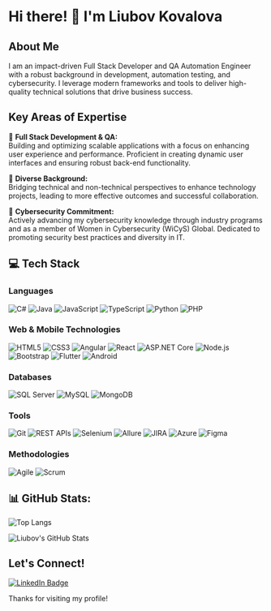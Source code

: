 # Hi there! 👋 I'm Liubov Kovalova

## About Me

I am an impact-driven Full Stack Developer and QA Automation Engineer with a robust background in development, automation testing, and cybersecurity. I leverage modern frameworks and tools to deliver high-quality technical solutions that drive business success.

## Key Areas of Expertise

💎 **Full Stack Development & QA:**  
Building and optimizing scalable applications with a focus on enhancing user experience and performance. Proficient in creating dynamic user interfaces and ensuring robust back-end functionality.

💎 **Diverse Background:**  
Bridging technical and non-technical perspectives to enhance technology projects, leading to more effective outcomes and successful collaboration.

💎 **Cybersecurity Commitment:**  
Actively advancing my cybersecurity knowledge through industry programs and as a member of Women in Cybersecurity (WiCyS) Global. Dedicated to promoting security best practices and diversity in IT.

## 💻 Tech Stack

### Languages
![C#](https://img.shields.io/badge/C%23-239120?style=for-the-badge&logo=csharp&logoColor=white)
![Java](https://img.shields.io/badge/Java-007396?style=for-the-badge&logo=java&logoColor=white)
![JavaScript](https://img.shields.io/badge/JavaScript-F7DF1E?style=for-the-badge&logo=javascript&logoColor=black)
![TypeScript](https://img.shields.io/badge/TypeScript-007ACC?style=for-the-badge&logo=typescript&logoColor=white)
![Python](https://img.shields.io/badge/Python-3776AB?style=for-the-badge&logo=python&logoColor=white)
![PHP](https://img.shields.io/badge/PHP-777BB4?style=for-the-badge&logo=php&logoColor=white)

### Web & Mobile Technologies
![HTML5](https://img.shields.io/badge/HTML5-E34F26?style=for-the-badge&logo=html5&logoColor=white)
![CSS3](https://img.shields.io/badge/CSS3-1572B6?style=for-the-badge&logo=css3&logoColor=white)
![Angular](https://img.shields.io/badge/Angular-DD0031?style=for-the-badge&logo=angular&logoColor=white)
![React](https://img.shields.io/badge/React-61DAFB?style=for-the-badge&logo=react&logoColor=black)
![ASP.NET Core](https://img.shields.io/badge/ASP.NET_Core-512BD4?style=for-the-badge&logo=aspnetcore&logoColor=white)
![Node.js](https://img.shields.io/badge/Node.js-43853D?style=for-the-badge&logo=node.js&logoColor=white)
![Bootstrap](https://img.shields.io/badge/Bootstrap-7952B3?style=for-the-badge&logo=bootstrap&logoColor=white)
![Flutter](https://img.shields.io/badge/Flutter-02569B?style=for-the-badge&logo=flutter&logoColor=white)
![Android](https://img.shields.io/badge/Android-3DDC84?style=for-the-badge&logo=android&logoColor=white)

### Databases
![SQL Server](https://img.shields.io/badge/SQL_Server-CC2927?style=for-the-badge&logo=microsoftsqlserver&logoColor=white)
![MySQL](https://img.shields.io/badge/MySQL-0052CC?style=for-the-badge&logo=mysql&logoColor=white)
![MongoDB](https://img.shields.io/badge/MongoDB-47A248?style=for-the-badge&logo=mongodb&logoColor=white)

### Tools
![Git](https://img.shields.io/badge/Git-F05032?style=for-the-badge&logo=git&logoColor=white)
![REST APIs](https://img.shields.io/badge/REST_APIs-5C4B7E?style=for-the-badge&logo=api&logoColor=white)
![Selenium](https://img.shields.io/badge/Selenium-43B02A?style=for-the-badge&logo=selenium&logoColor=white)
![Allure](https://img.shields.io/badge/Allure-47A248?style=for-the-badge&logoColor=white)
![JIRA](https://img.shields.io/badge/JIRA-0052CC?style=for-the-badge&logo=jira&logoColor=white)
![Azure](https://img.shields.io/badge/Azure-0089D6?style=for-the-badge&logo=microsoftazure&logoColor=white)
![Figma](https://img.shields.io/badge/Figma-F24E1E?style=for-the-badge&logo=figma&logoColor=white)

### Methodologies
![Agile](https://img.shields.io/badge/Agile-007ACC?style=for-the-badge&logo=agile&logoColor=white)
![Scrum](https://img.shields.io/badge/Scrum-FF9800?style=for-the-badge&logo=scrum&logoColor=white)


## 📊 GitHub Stats:

![Top Langs](https://github-readme-stats.vercel.app/api/top-langs/?username=LKovalova&layout=compact&langs_count=6&theme=radical)

![Liubov's GitHub Stats](https://github-readme-stats.vercel.app/api?username=LKovalova&show_icons=true&theme=radical)


## Let's Connect!
<a href="[https://www.linkedin.com/in/liubovkovalova](https://www.linkedin.com/in/liubov-kovalova/)" target="_blank" rel="noopener noreferrer">
    <img src="https://img.shields.io/badge/LinkedIn-0077B5?style=for-the-badge&logo=linkedin&logoColor=white" alt="LinkedIn Badge"/>
</a>



Thanks for visiting my profile! 
